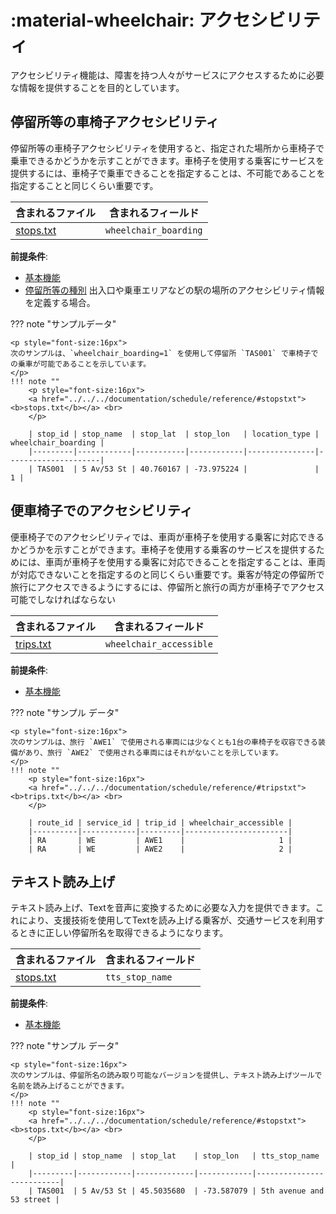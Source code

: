 # :material-wheelchair: アクセシビリティ
アクセシビリティ機能は、障害を持つ人々がサービスにアクセスするために必要な情報を提供することを目的としています。

## 停留所等の車椅子アクセシビリティ

停留所等の車椅子アクセシビリティを使用すると、指定された場所から車椅子で乗車できるかどうかを示すことができます。車椅子を使用する乗客にサービスを提供するには、車椅子で乗車できることを指定することは、不可能であることを指定することと同じくらい重要です。

| 含まれるファイル                   | 含まれるフィールド   |
|----------------------------------|-----------------------------------|
|[stops.txt](../../../documentation/schedule/reference/#stopstxt)| `wheelchair_boarding` |

**前提条件**:

- [基本機能](../ベース)
- [停留所等の種別](../base_add-ons/#location-types) 出入口や乗車エリアなどの駅の場所のアクセシビリティ情報を定義する場合。

??? note "サンプルデータ"

    <p style="font-size:16px">
    次のサンプルは、`wheelchair_boarding=1` を使用して停留所 `TAS001` で車椅子での乗車が可能であることを示しています。
    </p>
    !!! note ""
        <p style="font-size:16px">
        <a href="../../../documentation/schedule/reference/#stopstxt"><b>stops.txt</b></a> <br>
        </p>

        | stop_id | stop_name  | stop_lat  | stop_lon   | location_type | wheelchair_boarding |
        |---------|------------|-----------|------------|---------------|---------------------|
        | TAS001  | 5 Av/53 St | 40.760167 | -73.975224 |               |                   1 |

## 便車椅子でのアクセシビリティ

便車椅子でのアクセシビリティでは、車両が車椅子を使用する乗客に対応できるかどうかを示すことができます。車椅子を使用する乗客のサービスを提供するためには、車両が車椅子を使用する乗客に対応できることを指定することは、車両が対応できないことを指定するのと同じくらい重要です。乗客が特定の停留所で旅行にアクセスできるようにするには、停留所と旅行の両方が車椅子でアクセス可能でしなければならない 

| 含まれるファイル                   | 含まれるフィールド   |
|----------------------------------|-----------------------------------|
| [trips.txt](../../../documentation/schedule/reference/#tripstxt)| `wheelchair_accessible` |

**前提条件**: 

- [基本機能](../ベース)

??? note "サンプル データ"

    <p style="font-size:16px">
    次のサンプルは、旅行 `AWE1` で使用される車両には少なくとも1台の車椅子を収容できる装備があり、旅行 `AWE2` で使用される車両にはそれがないことを示しています。
    </p>
    !!! note ""
        <p style="font-size:16px">
        <a href="../../../documentation/schedule/reference/#tripstxt"><b>trips.txt</b></a> <br>
        </p>

        | route_id | service_id | trip_id | wheelchair_accessible |
        |----------|------------|---------|-----------------------|
        | RA       | WE         | AWE1    |                     1 |
        | RA       | WE         | AWE2    |                     2 |

## テキスト読み上げ

テキスト読み上げ、Textを音声に変換するために必要な入力を提供できます。これにより、支援技術を使用してTextを読み上げる乗客が、交通サービスを利用するときに正しい停留所名を取得できるようになります。

| 含まれるファイル                   |含まれるフィールド   |
|----------------------------------|-------------------|
|[stops.txt](../../../documentation/schedule/reference/#stopstxt)|`tts_stop_name` |

**前提条件**: 

- [基本機能](../ベース)

??? note "サンプル データ"

    <p style="font-size:16px">
    次のサンプルは、停留所名の読み取り可能なバージョンを提供し、テキスト読み上げツールで名前を読み上げることができます。
    </p>
    !!! note ""
        <p style="font-size:16px">
        <a href="../../../documentation/schedule/reference/#stopstxt"><b>stops.txt</b></a> <br>
        </p>

        | stop_id | stop_name  | stop_lat    | stop_lon   | tts_stop_name            |
        |---------|------------|-------------|------------|--------------------------|
        | TAS001  | 5 Av/53 St | 45.5035680  | -73.587079 | 5th avenue and 53 street |